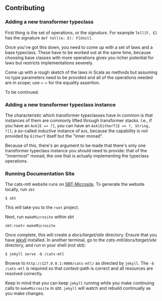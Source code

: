 ## Contributing

### Adding a new transformer typeclass

First thing is the set of operations, or the *signature*.
For example `Tell[F, E]` has the signature `def tell(e: E): F[Unit]`.

Once you've got this down, you need to come up with a set of laws and a base typeclass.
These have to be worked out at the same time, because choosing base classes with more operations gives
you richer potential for laws but restricts implementations severely.

Come up with a rough sketch of the laws in Scala as methods but assuming no type parameters need to be
provided and all of the operations needed are in scope; use `<->` for the equality assertion.

To be continued.

### Adding a new transformer typeclass instance

The characteristic which transformer typeclasses have in common is that instances of them are
commonly lifted through transformer stacks. I.e., if you have an `Ask[E => ?]`, you can
have an `Ask[EitherT[E => ?, String, ?]]`; a so-called *inductive* instance of `Ask`,
because the capability is not provided by `EitherT` itself but the "inner monad".

Because of this, there's an argument to be made that there's only one transformer
typeclass instance you should need to provide: that of the "innermost" monad, the one
that is actually implementing the typeclass operations.


### Running Documentation Site

The cats-mtl website runs on [SBT-Microsite](https://47degrees.github.io/sbt-microsites/). 
To generate the website locally, run `sbt`

```
$ sbt
```

This will take you to the `root` project. 

Next, run `makeMicrosite` within sbt

```
sbt:root> makeMicrosite
```

Once complete, this will create a _docs/target/site_ directory. Ensure that you have 
[jekyll](https://jekyllrb.com/) installed. In another terminal, go to the
_cats-mtl/docs/target/site_ directory, and run in your shell (not sbt):

```
$ jekyll serve -b /cats-mtl
```

Browse to `http://127.0.0.1:4000/cats-mtl/` as directed by `jekyll`. The `-b /cats-mtl` is 
required so that context-path is correct and all resources are resolved correctly.

Keep in mind that you can keep `jekyll` running while you make continuing calls to `makeMicrosite` in sbt. 
`jekyll` will watch and rebuild continually as you make changes.
